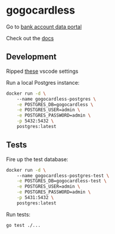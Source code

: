 # gogocardless

Go to [bank account data portal](https://bankaccountdata.gocardless.com/overview/)

Check out the [docs](https://developer.gocardless.com/bank-account-data/quick-start-guide)

## Development

Ripped [these](https://www.arhea.net/posts/2023-08-24-golang-vscode-configuration/) vscode settings

Run a local Postgres instance:

```bash
docker run -d \          
    --name gogocardless-postgres \
    -e POSTGRES_DB=gogocardless \
    -e POSTGRES_USER=admin \
    -e POSTGRES_PASSWORD=admin \
    -p 5432:5432 \
    postgres:latest
```

## Tests

Fire up the test database:

```bash
docker run -d \          
    --name gogocardless-postgres-test \
    -e POSTGRES_DB=gogocardless-test \
    -e POSTGRES_USER=admin \
    -e POSTGRES_PASSWORD=admin \
    -p 5431:5432 \
    postgres:latest
```

Run tests:

```bash
go test ./...
```
